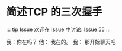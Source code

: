 # 简述TCP 的三次握手



::: tip Issue 
 欢迎在 Issue 中讨论: [Issue 55](https://github.com/shfshanyue/Daily-Question/issues/55) 
:::

我：你在吗？
他： 我在的。
我： 那开始聊天吧